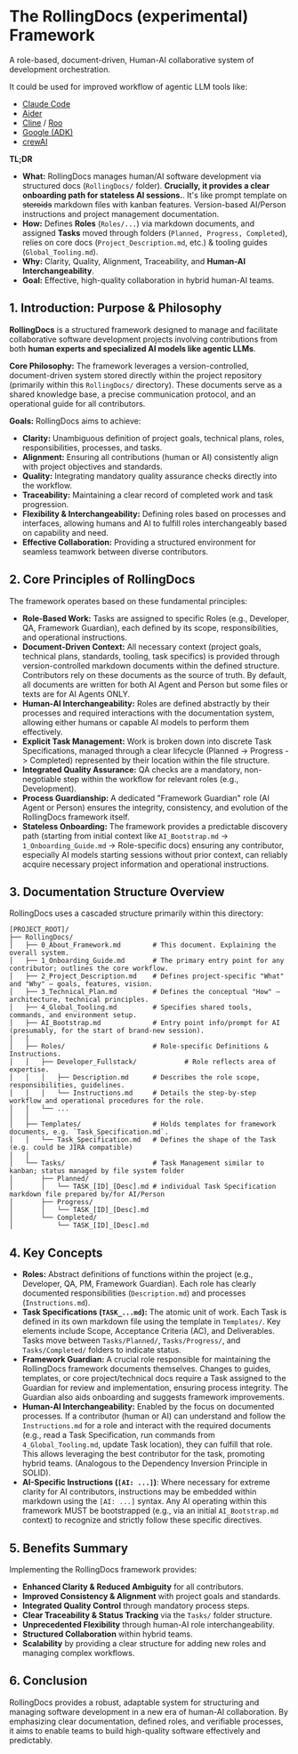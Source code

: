 # The RollingDocs (experimental) Framework

A role-based, document-driven, Human-AI collaborative system of development orchestration.

It could be used for improved workflow of agentic LLM tools like:
- [Claude Code](https://docs.anthropic.com/en/docs/agents-and-tools/claude-code/overview)
- [Aider](https://aider.chat/)
- [Cline](https://cline.bot/) / [Roo](https://roocode.com/)
- [Google (ADK)](https://google.github.io/adk-docs/)
- [crewAI](https://www.crewai.com/)

**TL;DR**

* **What:** RollingDocs manages human/AI software development via structured docs (`RollingDocs/` folder). **Crucially, it provides a clear onboarding path for stateless AI sessions.**. It's like prompt template on ~~steroids~~ markdown files with kanban features. Version-based AI/Person instructions and project management documentation.
* **How:** Defines **Roles** (`Roles/...`) via markdown documents, and assigned **Tasks** moved through folders (`Planned, Progress, Completed`), relies on core docs (`Project_Description.md`, etc.) & tooling guides (`Global_Tooling.md`).
* **Why:** Clarity, Quality, Alignment, Traceability, and **Human-AI Interchangeability**.
* **Goal:** Effective, high-quality collaboration in hybrid human-AI teams.

## 1. Introduction: Purpose & Philosophy

**RollingDocs** is a structured framework designed to manage and facilitate collaborative software development projects involving contributions from both **human experts and specialized AI models like agentic LLMs**.

**Core Philosophy:** The framework leverages a version-controlled, document-driven system stored directly within the project repository (primarily within this `RollingDocs/` directory). These documents serve as a shared knowledge base, a precise communication protocol, and an operational guide for all contributors.

**Goals:** RollingDocs aims to achieve:

* **Clarity:** Unambiguous definition of project goals, technical plans, roles, responsibilities, processes, and tasks.
* **Alignment:** Ensuring all contributions (human or AI) consistently align with project objectives and standards.
* **Quality:** Integrating mandatory quality assurance checks directly into the workflow.
* **Traceability:** Maintaining a clear record of completed work and task progression.
* **Flexibility & Interchangeability:** Defining roles based on processes and interfaces, allowing humans and AI to fulfill roles interchangeably based on capability and need.
* **Effective Collaboration:** Providing a structured environment for seamless teamwork between diverse contributors.

## 2. Core Principles of RollingDocs

The framework operates based on these fundamental principles:

* **Role-Based Work:** Tasks are assigned to specific Roles (e.g., Developer, QA, Framework Guardian), each defined by its scope, responsibilities, and operational instructions.
* **Document-Driven Context:** All necessary context (project goals, technical plans, standards, tooling, task specifics) is provided through version-controlled markdown documents within the defined structure. Contributors rely on these documents as the source of truth. By default, all documents are written for both AI Agent and Person but some files or texts are for AI Agents ONLY.
* **Human-AI Interchangeability:** Roles are defined abstractly by their processes and required interactions with the documentation system, allowing either humans or capable AI models to perform them effectively.
* **Explicit Task Management:** Work is broken down into discrete Task Specifications, managed through a clear lifecycle (Planned -> Progress -> Completed) represented by their location within the file structure.
* **Integrated Quality Assurance:** QA checks are a mandatory, non-negotiable step within the workflow for relevant roles (e.g., Development).
* **Process Guardianship:** A dedicated "Framework Guardian" role (AI Agent or Person) ensures the integrity, consistency, and evolution of the RollingDocs framework itself.
* **Stateless Onboarding:** The framework provides a predictable discovery path (starting from initial context like `AI_Bootstrap.md` -> `1_Onboarding_Guide.md` -> Role-specific docs) ensuring any contributor, especially AI models starting sessions without prior context, can reliably acquire necessary project information and operational instructions.

## 3. Documentation Structure Overview

RollingDocs uses a cascaded structure primarily within this directory:

```
[PROJECT_ROOT]/
├── RollingDocs/
│   ├── 0_About_Framework.md        # This document. Explaining the overall system.
│   ├── 1_Onboarding_Guide.md       # The primary entry point for any contributor; outlines the core workflow.
│   ├── 2_Project_Description.md    # Defines project-specific "What" and "Why" – goals, features, vision.
│   ├── 3_Technical_Plan.md         # Defines the conceptual "How" – architecture, technical principles.
│   ├── 4_Global_Tooling.md         # Specifies shared tools, commands, and environment setup.
│   ├── AI_Bootstrap.md             # Entry point info/prompt for AI (presumably, for the start of brand-new session).
│   │
│   ├── Roles/                      # Role-specific Definitions & Instructions.
│   │   ├── Developer_Fullstack/            # Role reflects area of expertise.
│   │   │   ├── Description.md      # Describes the role scope, responsibilities, guidelines.
│   │   │   └── Instructions.md     # Details the step-by-step workflow and operational procedures for the role.
│   │   └── ...
│   │
│   ├── Templates/                  # Holds templates for framework documents, e.g. `Task_Specification.md`.
│   │   └── Task_Specification.md   # Defines the shape of the Task (e.g. could be JIRA compatible)
│   │
│   └── Tasks/                      # Task Management similar to kanban; status managed by file system folder
│       ├── Planned/
│       │   └── TASK_[ID]_[Desc].md # individual Task Specification markdown file prepared by/for AI/Person
│       ├── Progress/
│       │   └── TASK_[ID]_[Desc].md
│       └── Completed/
│           └── TASK_[ID]_[Desc].md
```


## 4. Key Concepts

* **Roles:** Abstract definitions of functions within the project (e.g., Developer, QA, PM, Framework Guardian). Each role has clearly documented responsibilities (`Description.md`) and processes (`Instructions.md`).
* **Task Specifications (`TASK_...md`):** The atomic unit of work. Each Task is defined in its own markdown file using the template in `Templates/`. Key elements include Scope, Acceptance Criteria (AC), and Deliverables. Tasks move between `Tasks/Planned/`, `Tasks/Progress/`, and `Tasks/Completed/` folders to indicate status.
* **Framework Guardian:** A crucial role responsible for maintaining the RollingDocs framework documents themselves. Changes to guides, templates, or core project/technical docs require a Task assigned to the Guardian for review and implementation, ensuring process integrity. The Guardian also aids onboarding and suggests framework improvements.
* **Human-AI Interchangeability:** Enabled by the focus on documented processes. If a contributor (human or AI) can understand and follow the `Instructions.md` for a role and interact with the required documents (e.g., read a Task Specification, run commands from `4_Global_Tooling.md`, update Task location), they can fulfill that role. This allows leveraging the best contributor for the task, promoting hybrid teams. (Analogous to the Dependency Inversion Principle in SOLID).
* **AI-Specific Instructions (`[AI: ...]`)**: Where necessary for extreme clarity for AI contributors, instructions may be embedded within markdown using the `[AI: ...]` syntax. Any AI operating within this framework MUST be bootstrapped (e.g., via an initial `AI_Bootstrap.md` context) to recognize and strictly follow these specific directives.

## 5. Benefits Summary

Implementing the RollingDocs framework provides:

* **Enhanced Clarity & Reduced Ambiguity** for all contributors.
* **Improved Consistency & Alignment** with project goals and standards.
* **Integrated Quality Control** through mandatory process steps.
* **Clear Traceability & Status Tracking** via the `Tasks/` folder structure.
* **Unprecedented Flexibility** through human-AI role interchangeability.
* **Structured Collaboration** within hybrid teams.
* **Scalability** by providing a clear structure for adding new roles and managing complex workflows.

## 6. Conclusion

RollingDocs provides a robust, adaptable system for structuring and managing software development in a new era of human-AI collaboration. By emphasizing clear documentation, defined roles, and verifiable processes, it aims to enable teams to build high-quality software effectively and predictably.
